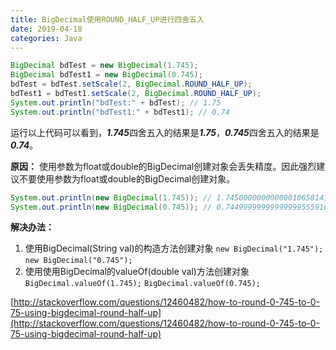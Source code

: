 ```yaml
---
title: BigDecimal使用ROUND_HALF_UP进行四舍五入
date: 2019-04-18
categories: Java
---
```


```java
BigDecimal bdTest = new BigDecimal(1.745);
BigDecimal bdTest1 = new BigDecimal(0.745);
bdTest = bdTest.setScale(2, BigDecimal.ROUND_HALF_UP);
bdTest1 = bdTest1.setScale(2, BigDecimal.ROUND_HALF_UP);
System.out.println("bdTest:" + bdTest); // 1.75
System.out.println("bdTest1:" + bdTest1); // 0.74
```
运行以上代码可以看到，***1.745***四舍五入的结果是***1.75***，***0.745***四舍五入的结果是***0.74***。

**原因：**
使用参数为float或double的BigDecimal创建对象会丢失精度。因此强烈建议不要使用参数为float或double的BigDecimal创建对象。
```java
System.out.println(new BigDecimal(1.745)); // 1.74500000000000010658141036401502788066864013671875
System.out.println(new BigDecimal(0.745)); // 0.74499999999999999555910790149937383830547332763671875
```
**解决办法：**
1. 使用BigDecimal(String val)的构造方法创建对象
`new BigDecimal("1.745");`
`new BigDecimal("0.745");`
2. 使用使用BigDecimal的valueOf(double val)方法创建对象
`BigDecimal.valueOf(1.745);`
`BigDecimal.valueOf(0.745);`

[http://stackoverflow.com/questions/12460482/how-to-round-0-745-to-0-75-using-bigdecimal-round-half-up](http://stackoverflow.com/questions/12460482/how-to-round-0-745-to-0-75-using-bigdecimal-round-half-up)
